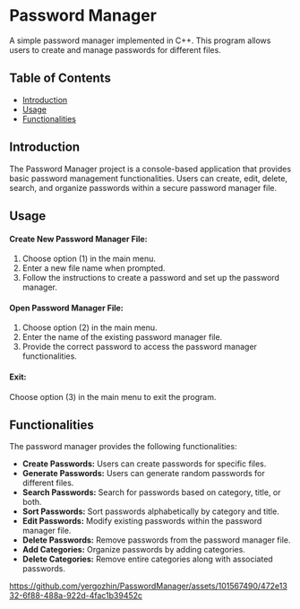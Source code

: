 # Password Manager

A simple password manager implemented in C++. This program allows users to create and manage passwords for different files.

## Table of Contents

- [Introduction](#introduction)
- [Usage](#usage)
- [Functionalities](#functionalities)

## Introduction

The Password Manager project is a console-based application that provides basic password management functionalities. Users can create, edit, delete, search, and organize passwords within a secure password manager file.

## Usage

#### Create New Password Manager File:

1. Choose option (1) in the main menu.
2. Enter a new file name when prompted.
3. Follow the instructions to create a password and set up the password manager.

#### Open Password Manager File:

1. Choose option (2) in the main menu.
2. Enter the name of the existing password manager file.
3. Provide the correct password to access the password manager functionalities.

#### Exit:

Choose option (3) in the main menu to exit the program.

## Functionalities

The password manager provides the following functionalities:

- **Create Passwords:** Users can create passwords for specific files.
- **Generate Passwords:** Users can generate random passwords for different files.
- **Search Passwords:** Search for passwords based on category, title, or both.
- **Sort Passwords:** Sort passwords alphabetically by category and title.
- **Edit Passwords:** Modify existing passwords within the password manager file.
- **Delete Passwords:** Remove passwords from the password manager file.
- **Add Categories:** Organize passwords by adding categories.
- **Delete Categories:** Remove entire categories along with associated passwords.


https://github.com/yergozhin/PasswordManager/assets/101567490/472e1332-6f88-488a-922d-4fac1b39452c

